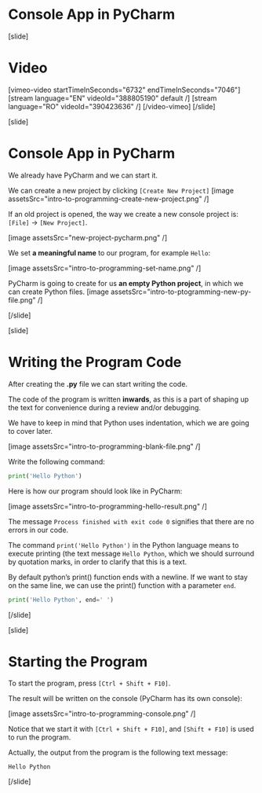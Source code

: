# Console App in PyCharm

[slide]
# Video

[vimeo-video startTimeInSeconds="6732" endTimeInSeconds="7046"]
[stream language="EN" videoId="388805190" default /]
[stream language="RO" videoId="390423636"  /]
[/video-vimeo]
[/slide]

[slide]
# Console App in PyCharm
We already have PyCharm and we can start it. 

We can create a new project by clicking `[Create New Project]`
[image assetsSrc="intro-to-programming-create-new-project.png" /]

If an old project is opened, the way we create a new console project is: `[File]` → `[New Project]`.

[image assetsSrc="new-project-pycharm.png" /]

We set **a meaningful name** to our program, for example `Hello`:

[image assetsSrc="intro-to-programming-set-name.png" /]

PyCharm is going to create for us **an empty Python project**, in which we can create Python files. 
[image assetsSrc="intro-to-ptogramming-new-py-file.png" /]

[/slide]

[slide]
# Writing the Program Code
After creating the **.py** file we can start writing the code. 

The code of the program is written **inwards**, as this is a part of shaping up the text for convenience during a review and/or debugging.

We have to keep in mind that Python uses indentation, which we are going to cover later.

[image assetsSrc="intro-to-programming-blank-file.png" /]

Write the following command:
```python
print('Hello Python')
```

Here is how our program should look like in PyCharm:

[image assetsSrc="intro-to-programming-hello-result.png" /]

The message `Process finished with exit code 0` signifies that there are no errors in our code.

The command `print('Hello Python')` in the Python language means to execute printing (the text message `Hello Python`, which we should surround by quotation marks, in order to clarify that this is a text. 

By default python’s print() function ends with a newline. If we want to stay on the same line, we can use the print() function with a parameter `end`.
```python
print('Hello Python', end=' ')
```

[/slide]

[slide]
# Starting the Program
To start the program, press `[Ctrl + Shift + F10]`. 

The result will be written on the console (PyCharm has its own console):

[image assetsSrc="intro-to-programming-console.png" /]

Notice that we start it with `[Ctrl + Shift + F10]`, and `[Shift + F10]` is used to run the program.

Actually, the output from the program is the following text message:
```
Hello Python
```

[/slide]

